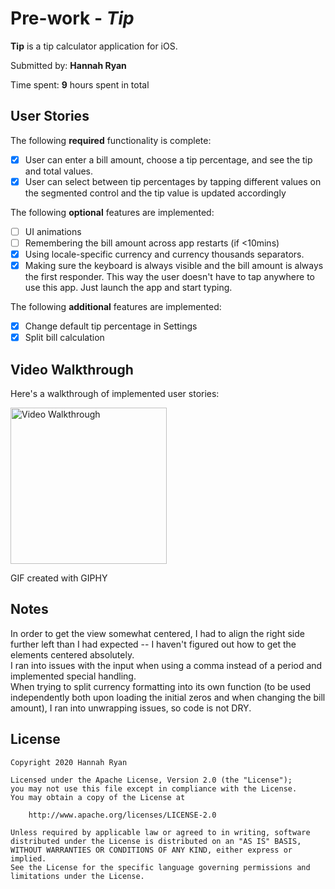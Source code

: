 # Pre-work - *Tip*

**Tip** is a tip calculator application for iOS.

Submitted by: **Hannah Ryan**

Time spent: **9** hours spent in total

## User Stories

The following **required** functionality is complete:

* [x] User can enter a bill amount, choose a tip percentage, and see the tip and total values.
* [x] User can select between tip percentages by tapping different values on the segmented control and the tip value is updated accordingly

The following **optional** features are implemented:

* [ ] UI animations
* [ ] Remembering the bill amount across app restarts (if <10mins)
* [x] Using locale-specific currency and currency thousands separators.
* [x] Making sure the keyboard is always visible and the bill amount is always the first responder. This way the user doesn't have to tap anywhere to use this app. Just launch the app and start typing.

The following **additional** features are implemented:

- [x] Change default tip percentage in Settings
- [x] Split bill calculation

## Video Walkthrough

Here's a walkthrough of implemented user stories:

<img src='https://media.giphy.com/media/J5GdjDPfGmQaUUH8x2/giphy.gif' title='Video Walkthrough' width='250' alt='Video Walkthrough' />

GIF created with GIPHY

## Notes

In order to get the view somewhat centered, I had to align the right side further left than I had expected -- I haven't figured out how to get the elements centered absolutely.  
I ran into issues with the input when using a comma instead of a period and implemented special handling.  
When trying to split currency formatting into its own function (to be used independently both upon loading the initial zeros and when changing the bill amount), I ran into unwrapping issues, so code is not DRY.  

## License

    Copyright 2020 Hannah Ryan

    Licensed under the Apache License, Version 2.0 (the "License");
    you may not use this file except in compliance with the License.
    You may obtain a copy of the License at

        http://www.apache.org/licenses/LICENSE-2.0

    Unless required by applicable law or agreed to in writing, software
    distributed under the License is distributed on an "AS IS" BASIS,
    WITHOUT WARRANTIES OR CONDITIONS OF ANY KIND, either express or implied.
    See the License for the specific language governing permissions and
    limitations under the License.
